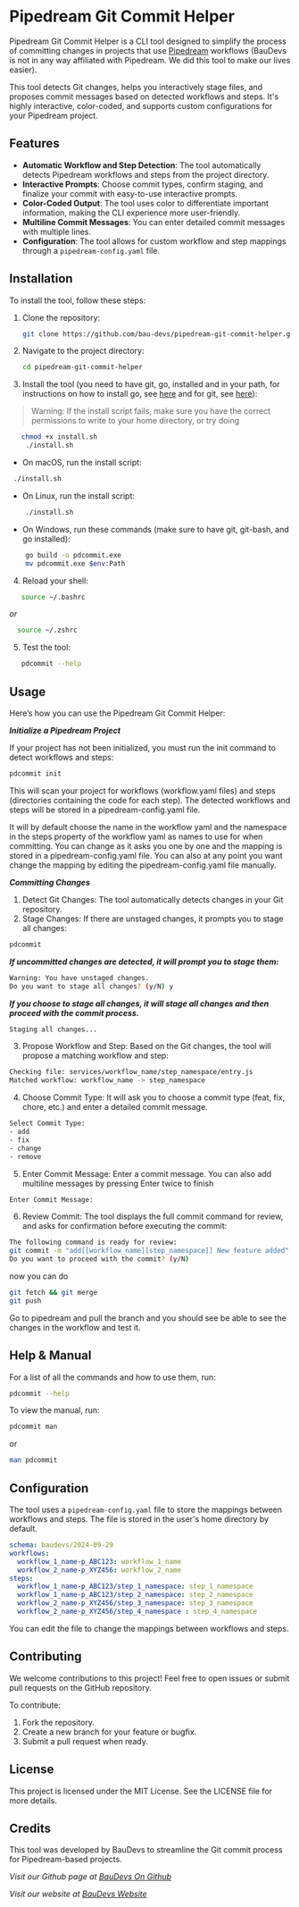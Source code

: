 # Pipedream Git Commit Helper

Pipedream Git Commit Helper is a CLI tool designed to simplify the process of committing changes in projects that use [Pipedream](https://pipedream.com) workflows (BauDevs is not in any way affiliated with Pipedream. We did this tool to make our lives easier). 

This tool detects Git changes, helps you interactively stage files, and proposes commit messages based on detected workflows and steps. It's highly interactive, color-coded, and supports custom configurations for your Pipedream project.

## Features

- **Automatic Workflow and Step Detection**: The tool automatically detects Pipedream workflows and steps from the project directory.
- **Interactive Prompts**: Choose commit types, confirm staging, and finalize your commit with easy-to-use interactive prompts.
- **Color-Coded Output**: The tool uses color to differentiate important information, making the CLI experience more user-friendly.
- **Multiline Commit Messages**: You can enter detailed commit messages with multiple lines.
- **Configuration**: The tool allows for custom workflow and step mappings through a `pipedream-config.yaml` file.

## Installation

To install the tool, follow these steps:

1. Clone the repository:

   ```bash
   git clone https://github.com/bau-devs/pipedream-git-commit-helper.git
   ```

2. Navigate to the project directory:

   ```bash
   cd pipedream-git-commit-helper
   ```

3. Install the tool (you need to have git, go, installed and in your path, for instructions on how to install go, see [here](https://go.dev/doc/install) and for git, see [here](https://git-scm.com/downloads)):

> Warning: If the install script fails, make sure you have the correct permissions to write to your home directory, or try doing

```bash
   chmod +x install.sh
    ./install.sh
```

- On macOS, run the install script:

```bash
 ./install.sh
```

- On Linux, run the install script:

```bash
    ./install.sh
```

- On Windows, run these commands (make sure to have git, git-bash, and go installed):

```bash
    go build -o pdcommit.exe
    mv pdcommit.exe $env:Path
```

4. Reload your shell:

```bash
   source ~/.bashrc
```

*or*

```bash
  source ~/.zshrc
```

5. Test the tool:

```bash
   pdcommit --help
```

## Usage

Here’s how you can use the Pipedream Git Commit Helper:

***Initialize a Pipedream Project***

If your project has not been initialized, you must run the init command to detect workflows and steps:

```bash
pdcommit init
```

This will scan your project for workflows (workflow.yaml files) and steps (directories containing the code for each step). The detected workflows and steps will be stored in a pipedream-config.yaml file.

It will by default choose the name in the workflow yaml and the namespace in the steps property of the workflow yaml as names to use for when committing. You can change as it asks you one by one and the mapping is stored in a pipedream-config.yaml file. You can also at any point you want change the mapping by editing the pipedream-config.yaml file manually.

***Committing Changes***

1. Detect Git Changes: The tool automatically detects changes in your Git repository.
2. Stage Changes: If there are unstaged changes, it prompts you to stage all changes:

```bash
pdcommit
```

***If uncommitted changes are detected, it will prompt you to stage them:***

```bash
Warning: You have unstaged changes.
Do you want to stage all changes? (y/N) y      
```

***If you choose to stage all changes, it will stage all changes and then proceed with the commit process.***

```bash
Staging all changes...
```

3.	Propose Workflow and Step: Based on the Git changes, the tool will propose a matching workflow and step:

```bash
Checking file: services/workflow_name/step_namespace/entry.js
Matched workflow: workflow_name -> step_namespace
```

4.	Choose Commit Type: It will ask you to choose a commit type (feat, fix, chore, etc.) and enter a detailed commit message.

```bash
Select Commit Type: 
- add
- fix
- change
- remove
```

5.	Enter Commit Message: Enter a commit message. You can also add multiline messages by pressing Enter twice to finish

```bash
Enter Commit Message:
```

6.	Review Commit: The tool displays the full commit command for review, and asks for confirmation before executing the commit: 

```bash
The following command is ready for review:
git commit -m "add[[workflow_name][step_namespace]] New feature added"
Do you want to proceed with the commit? (y/N)
```

now you can do 

```bash
git fetch && git merge
git push
```

Go to pipedream and pull the branch and you should see be able to see the changes in the workflow and test it.

## Help & Manual

For a list of all the commands and how to use them, run:

```bash
pdcommit --help
```

To view the manual, run:

```bash
pdcommit man
```

or

```bash
man pdcommit
```

## Configuration

The tool uses a `pipedream-config.yaml` file to store the mappings between workflows and steps. The file is stored in the user's home directory by default.

```yaml
schema: baudevs/2024-09-29
workflows:
  workflow_1_name-p_ABC123: workflow_1_name
  workflow_2_name-p_XYZ456: workflow_2_name
steps:
  workflow_1_name-p_ABC123/step_1_namespace: step_1_namespace
  workflow_1_name-p_ABC123/step_2_namespace: step_2_namespace
  workflow_2_name-p_XYZ456/step_3_namespace: step_3_namespace
  workflow_2_name-p_XYZ456/step_4_namespace : step_4_namespace
```

You can edit the file to change the mappings between workflows and steps.

## Contributing

We welcome contributions to this project! Feel free to open issues or submit pull requests on the GitHub repository.

To contribute:

1. Fork the repository.
2. Create a new branch for your feature or bugfix.
3. Submit a pull request when ready.

## License

This project is licensed under the MIT License. See the LICENSE file for more details.

## Credits

This tool was developed by BauDevs to streamline the Git commit process for Pipedream-based projects.

*Visit our Github page at [BauDevs On Github](https://github.com/BauDevs)*

*Visit our website at [BauDevs Website](https://baudevs.com)*

